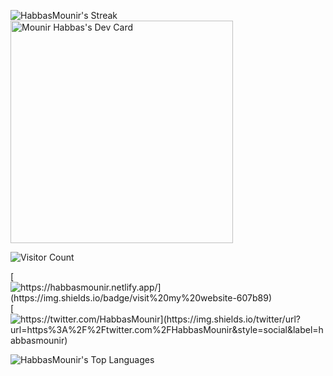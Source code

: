 ![HabbasMounir's Streak](https://github-readme-streak-stats.herokuapp.com/?user=HabbasMounir&theme=blueberry&hide_border=true)
<a style="display:block" href="https://app.daily.dev/mounirhabbas"><img src="https://api.daily.dev/devcards/v2/4gLIA2sNNGX4hWofpqnsB.png?type=default&r=u46" width="356" alt="Mounir Habbas's Dev Card"/></a>

![Visitor Count](https://profile-counter.glitch.me/HabbasMounir/count.svg)

[
![https://habbasmounir.netlify.app/](https://img.shields.io/badge/visit%20my%20website-607b89)
](https://habbasmounir.netlify.app)
[
![https://twitter.com/HabbasMounir](https://img.shields.io/twitter/url?url=https%3A%2F%2Ftwitter.com%2FHabbasMounir&style=social&label=habbasmounir)
](https://twitter.com/HabbasMounir )

![HabbasMounir's Top Languages](https://github-readme-stats.vercel.app/api/top-langs/?username=HabbasMounir&theme=blueberry&show_icons=true&hide_border=true&layout=compact)

<!--
![HabbasMounir's Stats](https://github-readme-stats.vercel.app/api?username=HabbasMounir&theme=blueberry&show_icons=true&hide_border=true&count_private=true)

-->
